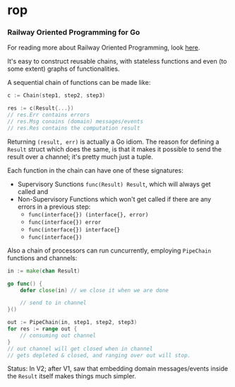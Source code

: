 # rop
### Railway Oriented Programming for Go

For reading more about Railway Oriented Programming, look  [here](http://fsharpforfunandprofit.com/rop/).

It's easy to construct reusable chains, with stateless functions and even (to some extent) graphs of functionalities.

A sequential chain of functions can be made like:

```go
c := Chain(step1, step2, step3)

res := c(Result{...})
// res.Err contains errors
// res.Msg conains (domain) messages/events
// res.Res contains the computation result
```

Returning `(result, err)` is actually a Go idiom. The reason for defining a `Result` struct which does the same, is that it makes it possible to send the result over a channel; it's pretty much just a tuple.

Each function in the chain can have one of these signatures:

* Supervisory Sunctions `func(Result) Result`, which will always get called and
* Non-Supervisory Functions which won't get called if there are any errors in a previous step:
    * `func(interface{}) (interface{}, error)`
    * `func(interface{}) error`
    * `func(interface{}) interface{}`
    * `func(interface{})`

Also a chain of processors can run cuncurrently, employing `PipeChain` functions and channels:

```go
in := make(chan Result)

go func() {
    defer close(in) // we close it when we are done

    // send to in channel
}()

out := PipeChain(in, step1, step2, step3)
for res := range out {
    // consuming out channel
}
// out channel will get closed when in channel 
// gets depleted & closed, and ranging over out will stop.
```

Status: In V2; after V1, saw that embedding domain messages/events inside the `Result` itself makes things much simpler.